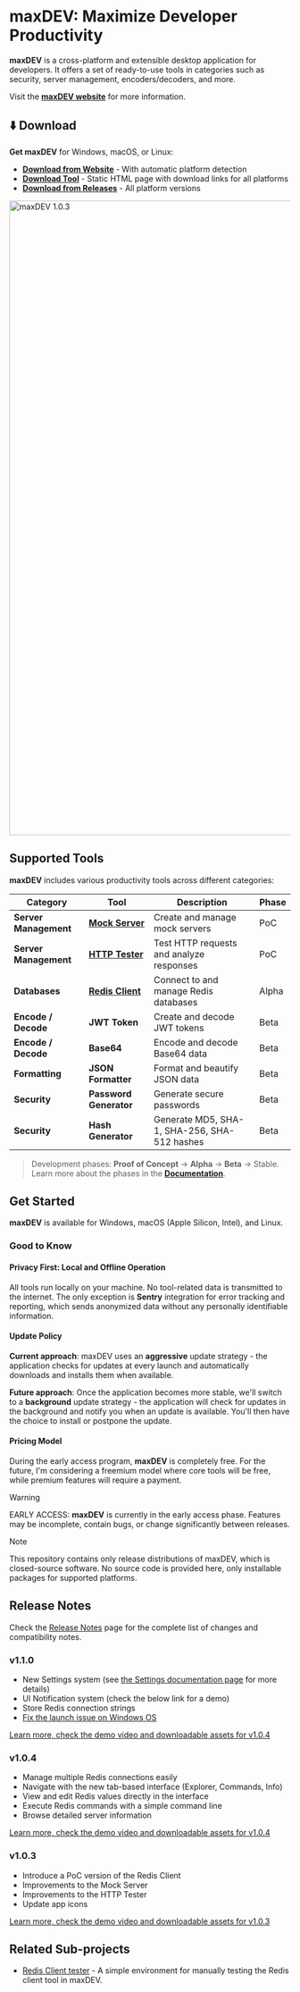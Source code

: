 # maxDEV: Maximize Developer Productivity

**maxDEV** is a cross-platform and extensible desktop application for developers. It offers a set of ready-to-use tools in categories such as security, server management, encoders/decoders, and more.

Visit the [**maxDEV website**](https://maxdevapp.com/) for more information.

## ⬇️ Download

**Get maxDEV** for Windows, macOS, or Linux:

- [**Download from Website**](https://maxdevapp.com/download/) - With automatic platform detection
- [**Download Tool**](https://kenanbek.github.io/maxDEV/download.html) - Static HTML page with download links for all platforms
- [**Download from Releases**](https://github.com/KenanBek/maxDEV/releases) - All platform versions

<img width="1136" alt="maxDEV 1.0.3" src="https://github.com/user-attachments/assets/06c746d9-66f7-4fd4-9267-8cfc2b1bc629" />

## Supported Tools

**maxDEV** includes various productivity tools across different categories:

| Category              | Tool                                                    | Description                                  | Phase |
| --------------------- | ------------------------------------------------------- | -------------------------------------------- | ----- |
| **Server Management** | [**Mock Server**](https://maxdevapp.com/mock-server/)   | Create and manage mock servers               | PoC   |
| **Server Management** | [**HTTP Tester**](https://maxdevapp.com/http-tester/)   | Test HTTP requests and analyze responses     | PoC   |
| **Databases**         | [**Redis Client**](https://maxdevapp.com/redis-client/) | Connect to and manage Redis databases        | Alpha |
| **Encode / Decode**   | **JWT Token**                                           | Create and decode JWT tokens                 | Beta  |
| **Encode / Decode**   | **Base64**                                              | Encode and decode Base64 data                | Beta  |
| **Formatting**        | **JSON Formatter**                                      | Format and beautify JSON data                | Beta  |
| **Security**          | **Password Generator**                                  | Generate secure passwords                    | Beta  |
| **Security**          | **Hash Generator**                                      | Generate MD5, SHA-1, SHA-256, SHA-512 hashes | Beta  |

> Development phases: **Proof of Concept** → **Alpha** → **Beta** → Stable. Learn more about the phases in the [**Documentation**](https://maxdevapp.com/devtools-lifecycle/).

## Get Started

**maxDEV** is available for Windows, macOS (Apple Silicon, Intel), and Linux.

### Good to Know

#### Privacy First: Local and Offline Operation

All tools run locally on your machine. No tool-related data is transmitted to the internet. The only exception is **Sentry** integration for error tracking and reporting, which sends anonymized data without any personally identifiable information.

#### Update Policy

**Current approach**: maxDEV uses an **aggressive** update strategy - the application checks for updates at every launch and automatically downloads and installs them when available.

**Future approach**: Once the application becomes more stable, we'll switch to a **background** update strategy - the application will check for updates in the background and notify you when an update is available. You'll then have the choice to install or postpone the update.

#### Pricing Model

During the early access program, **maxDEV** is completely free. For the future, I'm considering a freemium model where core tools will be free, while premium features will require a payment.

> [!WARNING]
> EARLY ACCESS: **maxDEV** is currently in the early access phase. Features may be incomplete, contain bugs, or change significantly between releases.

> [!NOTE]
> This repository contains only release distributions of maxDEV, which is closed-source software. No source code is provided here, only installable packages for supported platforms.

## Release Notes

Check the [Release Notes](https://maxdevapp.com/release-notes/) page for the complete list of changes and compatibility notes.

### v1.1.0

- New Settings system (see [the Settings documentation page](https://maxdevapp.com/docs/settings/) for more details)
- UI Notification system (check the below link for a demo)
- Store Redis connection strings
- [Fix the launch issue on Windows OS](https://maxdevapp.com/blog/fix-for-the-launch-issue-on-windows-os/)

[Learn more, check the demo video and downloadable assets for v1.0.4](https://maxdevapp.com/blog/maxdev-v1-1-0-beta-release/)

### v1.0.4

- Manage multiple Redis connections easily
- Navigate with the new tab-based interface (Explorer, Commands, Info)
- View and edit Redis values directly in the interface
- Execute Redis commands with a simple command line
- Browse detailed server information

[Learn more, check the demo video and downloadable assets for v1.0.4](https://maxdevapp.com/blog/maxdev-v1-0-4-beta-release/)

### v1.0.3

- Introduce a PoC version of the Redis Client
- Improvements to the Mock Server
- Improvements to the HTTP Tester
- Update app icons

[Learn more, check the demo video and downloadable assets for v1.0.3](https://maxdevapp.com/blog/maxdev-v1-0-3-beta-release/)

## Related Sub-projects

- [Redis Client tester](./redisclient/README.md) - A simple environment for manually testing the Redis client tool in maxDEV.

